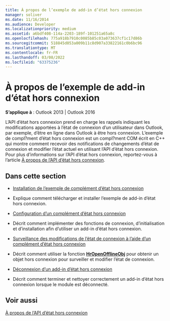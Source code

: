 ```yaml
---
title: À propos de l’exemple de add-in d’état hors connexion
manager: soliver
ms.date: 11/16/2014
ms.audience: Developer
ms.localizationpriority: medium
ms.assetid: a6bdf408-114a-2203-189f-101251a65a8c
ms.openlocfilehash: 775a918b7910c0085b85c03a073637cf1c17d86b
ms.sourcegitcommit: 518845d053a009b11c8d907a33822161c0b6bc96
ms.translationtype: MT
ms.contentlocale: fr-FR
ms.lasthandoff: 03/08/2022
ms.locfileid: "63375236"
---
```

# <a name="about-the-sample-offline-state-add-in"></a>À propos de l’exemple de add-in d’état hors connexion

  
  
**S’applique à** : Outlook 2013 | Outlook 2016 
  
L’API d’état hors connexion prend en charge les rappels indiquant les modifications apportées à l’état de connexion d’un utilisateur dans Outlook, par exemple, d’être en ligne dans Outlook à être hors connexion. L’exemple de compl?ment d’état hors connexion est un compl?ment COM écrit en C++ qui montre comment recevoir des notifications de changements d’état de connexion et modifier l’état actuel en utilisant l’API d’état hors connexion. Pour plus d’informations sur l’API d’état hors connexion, reportez-vous à l’article [À propos de l’API d’état hors connexion](about-the-offline-state-api.md).
  
## <a name="in-this-section"></a>Dans cette section

- [Installation de l’exemple de complément d’état hors connexion](installing-the-sample-offline-state-add-in.md)
    
- Explique comment télécharger et installer l’exemple de add-in d’état hors connexion.
    
- [Configuration d’un complément d’état hors connexion](setting-up-an-offline-state-add-in.md)
    
- Décrit comment implémenter des fonctions de connexion, d’initialisation et d’installation afin d’utiliser un add-in d’état hors connexion.
    
- [Surveillance des modifications de l’état de connexion à l’aide d’un complément d’état hors connexion](monitoring-connection-state-changes-using-an-offline-state-add-in.md)
    
- Décrit comment utiliser la fonction **[HrOpenOfflineObj](hropenofflineobj.md)** pour obtenir un objet hors connexion pour surveiller et modifier l’état de connexion. 
    
- [Déconnexion d’un add-in d’état hors connexion](disconnecting-an-offline-state-add-in.md)
    
- Décrit comment terminer et nettoyer correctement un add-in d’état hors connexion lorsque le module est déconnecté.
    
## <a name="see-also"></a>Voir aussi



[À propos de l’API d’état hors connexion](about-the-offline-state-api.md)

